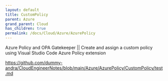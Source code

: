 ```yaml
---
layout: default
title: CustomPolicy
parent: Azure
grand_parent: Cloud
has_children: true
permalink: /docs/Cloud/Azure/AzurePolicy
---
```



Azure Policy and OPA Gatekeeper || Create and assign a custom policy using Visual Studio Code Azure Policy extension


https://github.com/dummy-andra/CloudEngineerNotes/blob/main/Azure/AzurePolicy/CustomPolicy/test.md

